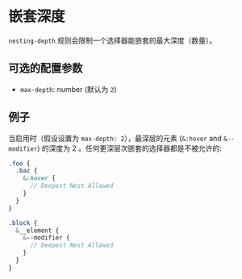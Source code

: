 # 嵌套深度

`nesting-depth` 规则会限制一个选择器能嵌套的最大深度（数量）。

## 可选的配置参数

* `max-depth`: number (默认为 `2`)

## 例子

当启用时（假设设置为 `max-depth: 2`），最深层的元素 (`&:hover` and `&--modifier`) 的深度为 2 。任何更深层次嵌套的选择器都是不被允许的:

```scss
.foo {
  .baz {
    &:hover {
      // Deepest Nest Allowed
    }
  }
}

.block {
  &__element {
    &--modifier {
      // Deepest Nest Allowed
    }
  }
}
```
